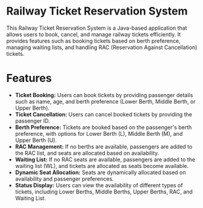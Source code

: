 <H1>Railway Ticket Reservation System</H1>

This Railway Ticket Reservation System is a Java-based application that allows users to book, cancel, and manage railway tickets efficiently. It provides features such as booking tickets based on berth preference, managing waiting lists, and handling RAC (Reservation Against Cancellation) tickets.

<H1>Features</H1>

- **Ticket Booking:** Users can book tickets by providing passenger details such as name, age, and berth preference (Lower Berth, Middle Berth, or Upper Berth).
- **Ticket Cancellation:** Users can cancel booked tickets by providing the passenger ID.
- **Berth Preference:** Tickets are booked based on the passenger's berth preference, with options for Lower Berth (L), Middle Berth (M), and Upper Berth (U).
- **RAC Management:** If no berths are available, passengers are added to the RAC list, and seats are allocated based on availability.
- **Waiting List:** If no RAC seats are available, passengers are added to the waiting list (WL), and tickets are allocated as seats become available.
- **Dynamic Seat Allocation:** Seats are dynamically allocated based on availability and passenger preferences.
- **Status Display:** Users can view the availability of different types of tickets, including Lower Berths, Middle Berths, Upper Berths, RAC, and Waiting List.

